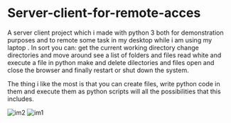 # Server-client-for-remote-acces
A server client project which i made with python 3 both for demonstration purposes and to remote some task in my desktop while i am using my laptop .
In sort you can:
                get the current working directory
                change directories and move around
                see a list of folders and files
                read white and execute a file in python
                make and delete dilectories and files
                open and close the browser
                and finally restart or shut down the system.
      
The thing i like the most is that you can create files, write python code in them and execute them as python scripts will all the possibilities that this includes.


![im2](https://cloud.githubusercontent.com/assets/21143253/25200511/3c38fba2-2557-11e7-8df9-d93df7828cae.png)
![im1](https://cloud.githubusercontent.com/assets/21143253/25200525/4c2f7554-2557-11e7-9afb-3fd282e03531.png)
